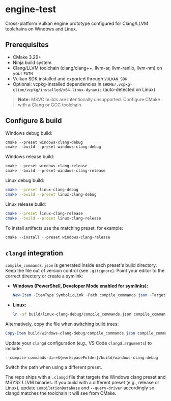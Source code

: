 # engine-test

Cross-platform Vulkan engine prototype configured for Clang/LLVM toolchains on Windows and Linux.

## Prerequisites

- CMake 3.29+
- Ninja build system
- Clang/LLVM toolchain (clang/clang++, llvm-ar, llvm-ranlib, llvm-nm) on your `PATH`
- Vulkan SDK installed and exported through `VULKAN_SDK`
- Optional: vcpkg-installed dependencies in `$HOME/.vcpkg-clion/vcpkg/installed/x64-linux-dynamic` (auto-detected on Linux)

> **Note:** MSVC builds are intentionally unsupported. Configure CMake with a Clang or GCC toolchain.

## Configure & build

Windows debug build:

```powershell
cmake --preset windows-clang-debug
cmake --build --preset windows-clang-debug
```

Windows release build:

```powershell
cmake --preset windows-clang-release
cmake --build --preset windows-clang-release
```

Linux debug build:

```bash
cmake --preset linux-clang-debug
cmake --build --preset linux-clang-debug
```

Linux release build:

```bash
cmake --preset linux-clang-release
cmake --build --preset linux-clang-release
```

To install artifacts use the matching preset, for example:

```powershell
cmake --install --preset windows-clang-release
```

## `clangd` integration

`compile_commands.json` is generated inside each preset's build directory. Keep the file out of version control (see `.gitignore`). Point your editor to the correct directory or create a symlink:

- **Windows (PowerShell, Developer Mode enabled for symlinks):**

  ```powershell
  New-Item -ItemType SymbolicLink -Path compile_commands.json -Target build/windows-clang-debug/compile_commands.json
  ```

- **Linux:**

  ```bash
  ln -sf build/linux-clang-debug/compile_commands.json compile_commands.json
  ```

Alternatively, copy the file when switching build trees:

```powershell
Copy-Item build/windows-clang-debug/compile_commands.json compile_commands.json
```

Update your `clangd` configuration (e.g., VS Code `clangd.arguments`) to include:

```
--compile-commands-dir=${workspaceFolder}/build/windows-clang-debug
```

Switch the path when using a different preset.

The repo ships with a `.clangd` file that targets the Windows clang preset and MSYS2 LLVM binaries. If you build with a different preset (e.g., release or Linux), update `CompilationDatabase` and `--query-driver` accordingly so clangd matches the toolchain it will see from CMake.
